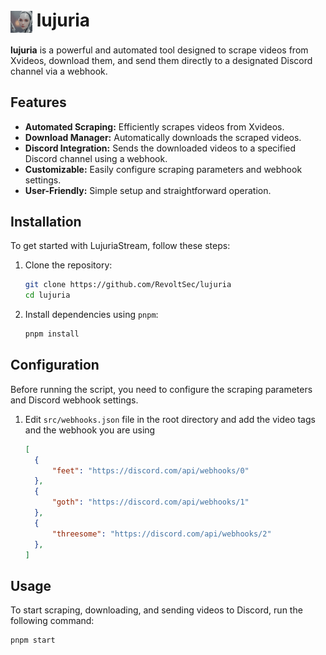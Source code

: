 # <img src="assets/lujuria.webp" alt="Lujuria Logo" width="35" style="vertical-align: middle;"/> lujuria
**lujuria** is a powerful and automated tool designed to scrape videos from Xvideos, download them, and send them directly to a designated Discord channel via a webhook. 

## Features

- **Automated Scraping:** Efficiently scrapes videos from Xvideos.
- **Download Manager:** Automatically downloads the scraped videos.
- **Discord Integration:** Sends the downloaded videos to a specified Discord channel using a webhook.
- **Customizable:** Easily configure scraping parameters and webhook settings.
- **User-Friendly:** Simple setup and straightforward operation.

## Installation

To get started with LujuriaStream, follow these steps:

1. Clone the repository:
    ```bash
    git clone https://github.com/RevoltSec/lujuria
    cd lujuria
    ```

2. Install dependencies using `pnpm`:
    ```bash
    pnpm install
    ```

## Configuration

Before running the script, you need to configure the scraping parameters and Discord webhook settings.

1. Edit `src/webhooks.json` file in the root directory and add the video tags and the webhook you are using
    ```json
    [
      {
          "feet": "https://discord.com/api/webhooks/0"
      },
      {
          "goth": "https://discord.com/api/webhooks/1"
      },
      {
          "threesome": "https://discord.com/api/webhooks/2"
      },
    ]
    ```

## Usage

To start scraping, downloading, and sending videos to Discord, run the following command:
```bash
pnpm start
```

